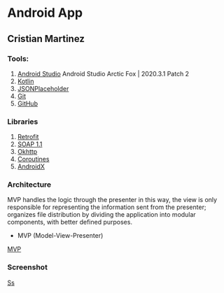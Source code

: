 # Android App
## Cristian Martinez

### Tools:
1. [Android Studio](https://developer.android.com/studio/) Android Studio Arctic Fox | 2020.3.1 Patch 2
2. [Kotlin](https://developer.android.com/kotlin)
3. [JSONPlaceholder](https://jsonplaceholder.typicode.com/)
4. [Git](https://git-scm.com/)
5. [GitHub](https://github.com/)

### Libraries
1. [Retrofit](https://square.github.io/retrofit/)
2. [SOAP 1.1](https://www.w3.org/TR/2000/NOTE-SOAP-20000508/)
3. [Okhttp](https://square.github.io/okhttp/)
4. [Coroutines](https://developer.android.com/kotlin/coroutines-adv)
5. [AndroidX](https://developer.android.com/jetpack/androidx)

### Architecture

MVP handles the logic through the presenter in this way, the view is only responsible for representing the information sent from the presenter;
organizes file distribution by dividing the application into modular components, with better defined purposes.

* MVP (Model-View-Presenter)

[MVP](https://imgur.com/FZVCbdI)

### Screenshot
[Ss](https://imgur.com/4DqXCYq)
